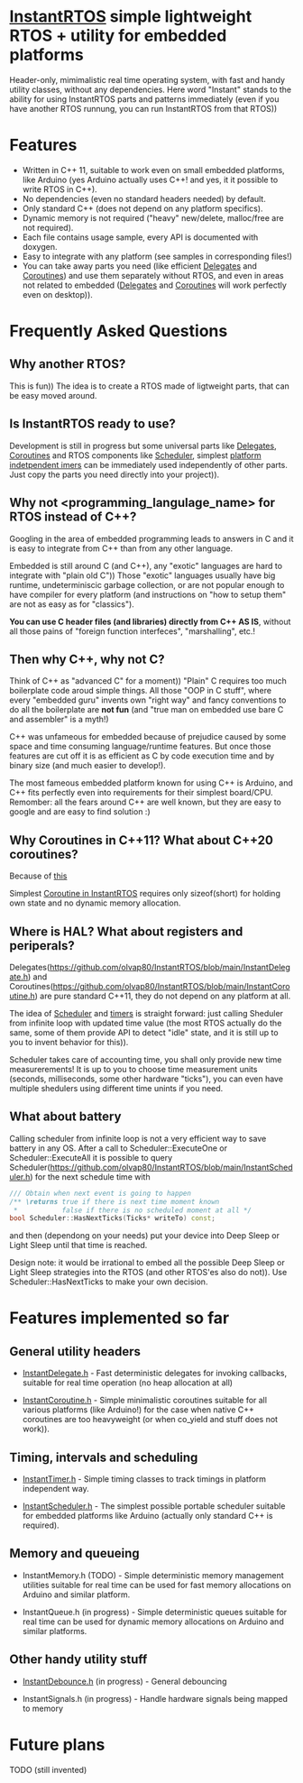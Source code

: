 # [InstantRTOS](https://github.com/olvap80/InstantRTOS) simple lightweight RTOS + utility for embedded platforms
Header-only, mimimalistic real time operating system, with fast and handy utility classes, without any dependencies.
Here word "Instant" stands to the ability for using InstantRTOS parts and patterns immediately (even if you have another RTOS runnung, you can run InstantRTOS from that RTOS))

# Features
- Written in C++ 11, suitable to work even on small embedded platforms, like Arduino (yes Arduino actually uses C++! and yes, it it possible to write RTOS in C++).
- No dependencies (even no standard headers needed) by default.
- Only standard C++ (does not depend on any platform specifics).
- Dynamic memory is not required ("heavy" new/delete, malloc/free are not required).
- Each file contains usage sample, every API is documented with doxygen.
- Easy to integrate with any platform (see samples in corresponding files!)
- You can take away parts you need (like efficient [Delegates](https://github.com/olvap80/InstantRTOS/blob/main/InstantDelegate.h) and [Coroutines](https://github.com/olvap80/InstantRTOS/blob/main/InstantCoroutine.h)) and use them separately without RTOS, and even in areas not related to embedded ([Delegates](https://github.com/olvap80/InstantRTOS/blob/main/InstantDelegate.h) and [Coroutines](https://github.com/olvap80/InstantRTOS/blob/main/InstantCoroutine.h) will work perfectly even on desktop)).


# Frequently Asked Questions

## Why another RTOS?
This is fun)) The idea is to create a RTOS made of ligtweight parts, that can be easy moved around.


## Is InstantRTOS ready to use?
Development is still in progress but some universal parts like
[Delegates](https://github.com/olvap80/InstantRTOS/blob/main/InstantDelegate.h), 
[Coroutines](https://github.com/olvap80/InstantRTOS/blob/main/InstantCoroutine.h)
and RTOS components like
[Scheduler](https://github.com/olvap80/InstantRTOS/blob/main/InstantScheduler.h),
simplest [platform indetpendent imers](https://github.com/olvap80/InstantRTOS/blob/main/InstantTimer.h)
can be immediately used independently of other parts.
Just copy the parts you need directly into your project)).


## Why not <programming_langulage_name> for RTOS instead of C++?
Googling in the area of embedded programming leads to answers in C and it is easy to integrate from C++ than from any other language.

Embedded is still around C (and C++), any "exotic" languages are hard to integrate with "plain old C"))
Those "exotic" languages usually have big runtime, undeterminiscic garbage collection, 
or are not popular enough to have compiler for every platform (and instructions on "how to setup them" are not as easy as for "classics").  

**You can use C header files (and libraries) directly from C++ AS IS**, without all those pains of "foreign function interfeces", "marshalling", etc.!


## Then why C++, why not C?
Think of C++ as "advanced C" for a moment))
"Plain" C requires too much boilerplate code aroud simple things. 
All those "OOP in C stuff", where every "embedded guru" invents own "right way" and fancy conventions to do all the boilerplate are **not fun** 
(and "true man on embedded use bare C and assembler" is a myth!)
 
C++ was unfameous for embedded because of prejudice caused by some space and time consuming language/runtime features.
But once those features are cut off it is as efficient as C by code execution time and by binary size (and much easier to develop!).

The most fameous embedded platform known for using C++ is Arduino, and C++ fits perfectly even into requirements for their simplest board/CPU.
Remomber: all the fears around C++ are well known, but they are easy to google and are easy to find solution :)


## Why Coroutines in C++11? What about C++20 coroutines?
Because of [this](https://probablydance.com/2021/10/31/c-coroutines-do-not-spark-joy/)

Simplest [Coroutine in InstantRTOS](https://github.com/olvap80/InstantRTOS/blob/main/InstantCoroutine.h) 
requires only sizeof(short) for holding own state and no dynamic memory allocation.


## Where is HAL? What about registers and periperals?
Delegates(https://github.com/olvap80/InstantRTOS/blob/main/InstantDelegate.h)
and Coroutines(https://github.com/olvap80/InstantRTOS/blob/main/InstantCoroutine.h)
are pure standard C++11, they do not depend on any platform at all.

The idea of [Scheduler](https://github.com/olvap80/InstantRTOS/blob/main/InstantScheduler.h)
and [timers](https://github.com/olvap80/InstantRTOS/blob/main/InstantTimer.h) is straight forward: just calling Sheduler from infinite loop with updated time value
(the most RTOS actually do the same, some of them provide API to detect "idle" state, and it is still up to you to invent behavior for this)).

Scheduler takes care of accounting time, you shall only provide new time measurerements!
It is up to you to choose time measurement units (seconds, milliseconds, some other hardware "ticks"),
you can even have multiple shedulers using different time unints if you need.

## What about battery

Calling scheduler from infinite loop is not a very efficient way to save battery in any OS.
After a call to Scheduler::ExecuteOne or Scheduler::ExecuteAll it is possible to query Scheduler(https://github.com/olvap80/InstantRTOS/blob/main/InstantScheduler.h) for the next schedule time with
```cpp
/// Obtain when next event is going to happen
/** \returns true if there is next time moment known
 *           false if there is no scheduled moment at all */
bool Scheduler::HasNextTicks(Ticks* writeTo) const;
```
and then (dependong on your needs) put your device into Deep Sleep or Light Sleep until that time is reached.

Design note: it would be irrational to embed all the possible Deep Sleep or Light Sleep strategies into the RTOS 
(and other RTOS'es also do not)). Use Scheduler::HasNextTicks to make your own decision. 

# Features implemented so far
## General utility headers

- [InstantDelegate.h](https://github.com/olvap80/InstantRTOS/blob/main/InstantDelegate.h) - Fast deterministic delegates for invoking callbacks, suitable for real time operation (no heap allocation at all)

- [InstantCoroutine.h](https://github.com/olvap80/InstantRTOS/blob/main/InstantCoroutine.h) - Simple minimalistic coroutines suitable for all various platforms (like Arduino!) for the case when native C++ coroutines are too heavyweight (or when co_yield and stuff does not work)).

## Timing, intervals and scheduling

- [InstantTimer.h](https://github.com/olvap80/InstantRTOS/blob/main/InstantTimer.h) - Simple timing classes to track timings in platform independent way.

- [InstantScheduler.h](https://github.com/olvap80/InstantRTOS/blob/main/InstantScheduler.h) - The simplest possible portable scheduler suitable for embedded platforms like Arduino (actually only standard C++ is required).

## Memory and queueing

- InstantMemory.h (TODO) - Simple deterministic memory management utilities suitable for real time can be used for fast memory allocations on Arduino and similar platform.

- InstantQueue.h (in progress) - Simple deterministic queues suitable for real time can be used for dynamic memory allocations on Arduino and similar platforms.

## Other handy utility stuff

- [InstantDebounce.h](https://github.com/olvap80/InstantRTOS/blob/main/InstantDebounce.h) (in progress) - General debouncing

- InstantSignals.h (in progress) - Handle hardware signals being mapped to memory

# Future plans
TODO (still invented)
